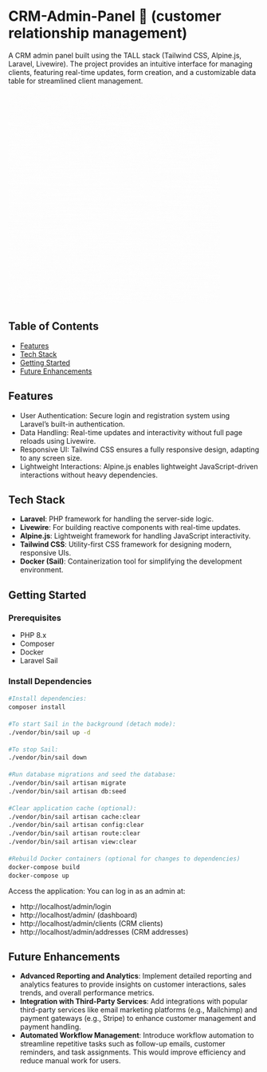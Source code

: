# CRM-Admin-Panel 📖 (customer relationship management)

A CRM admin panel built using the TALL stack (Tailwind CSS, Alpine.js, Laravel, Livewire). The project provides an intuitive interface for managing clients, featuring real-time updates, form creation, and a customizable data table for streamlined client management.

<img src="./projectcrm.gif" width=425 height=425>

## Table of Contents
- [Features](#features)
- [Tech Stack](#tech-stack)
- [Getting Started](#getting-started)
- [Future Enhancements](#future-enhancements)

## Features
- User Authentication: Secure login and registration system using Laravel’s built-in authentication.
- Data Handling: Real-time updates and interactivity without full page reloads using Livewire.
- Responsive UI: Tailwind CSS ensures a fully responsive design, adapting to any screen size.
- Lightweight Interactions: Alpine.js enables lightweight JavaScript-driven interactions without heavy dependencies.

## Tech Stack
- **Laravel**: PHP framework for handling the server-side logic.
- **Livewire**: For building reactive components with real-time updates.
- **Alpine.js**: Lightweight framework for handling JavaScript interactivity.
- **Tailwind CSS**: Utility-first CSS framework for designing modern, responsive UIs.
- **Docker (Sail)**: Containerization tool for simplifying the development environment.

## Getting Started

### Prerequisites
- PHP 8.x
- Composer
- Docker
- Laravel Sail

### Install Dependencies
   ```bash
#Install dependencies:
   composer install

#To start Sail in the background (detach mode):
./vendor/bin/sail up -d

#To stop Sail:
./vendor/bin/sail down

#Run database migrations and seed the database:
./vendor/bin/sail artisan migrate
./vendor/bin/sail artisan db:seed

#Clear application cache (optional):
./vendor/bin/sail artisan cache:clear
./vendor/bin/sail artisan config:clear
./vendor/bin/sail artisan route:clear
./vendor/bin/sail artisan view:clear

#Rebuild Docker containers (optional for changes to dependencies)
docker-compose build
docker-compose up


```
Access the application: You can log in as an admin at:
- http://localhost/admin/login
- http://localhost/admin/ (dashboard)
- http://localhost/admin/clients (CRM clients)
- http://localhost/admin/addresses (CRM addresses)

## Future Enhancements
- **Advanced Reporting and Analytics**: Implement detailed reporting and analytics features to provide insights on customer interactions, sales trends, and overall performance metrics.
- **Integration with Third-Party Services**: Add integrations with popular third-party services like email marketing platforms (e.g., Mailchimp) and payment gateways (e.g., Stripe) to enhance customer management and payment handling.
- **Automated Workflow Management**: Introduce workflow automation to streamline repetitive tasks such as follow-up emails, customer reminders, and task assignments. This would improve efficiency and reduce manual work for users.


